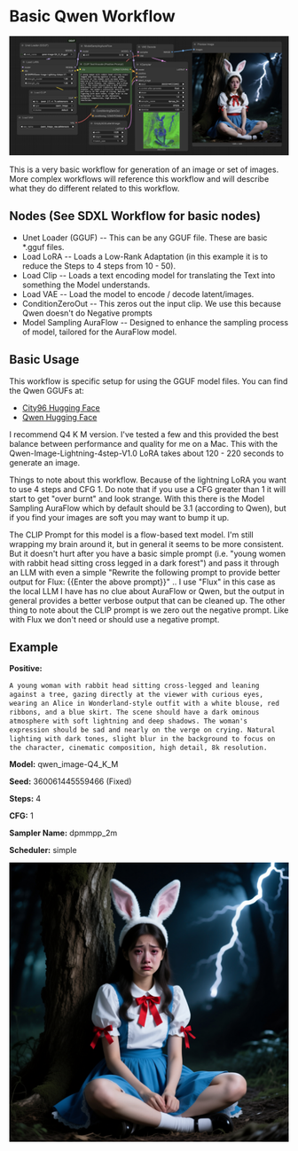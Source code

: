 # Basic Qwen Workflow
![Alt text](images/Basic-Workflow.png "Basic Workflow")

This is a very basic workflow for generation of an image or set of images.  More complex workflows will reference this workflow and will describe what they do different related to this workflow.

## Nodes (See SDXL Workflow for basic nodes)
* Unet Loader (GGUF) --  This can be any GGUF file.  These are basic *.gguf files.
* Load LoRA -- Loads a Low-Rank Adaptation (in this example it is to reduce the Steps to 4 steps from 10 - 50).
* Load Clip -- Loads a text encoding model for translating the Text into something the Model understands.
* Load VAE -- Load the model to encode / decode latent/images.
* ConditionZeroOut -- This zeros out the input clip. We use this because Qwen doesn't do Negative prompts
* Model Sampling AuraFlow -- Designed to enhance the sampling process of model, tailored for the AuraFlow model.

## Basic Usage
This workflow is specific setup for using the GGUF model files. You can find the Qwen GGUFs at:

- [City96 Hugging Face](https://huggingface.co/city96/Qwen-Image-gguf)
- [Qwen Hugging Face](https://huggingface.co/Qwen/Qwen-Image/tree/main)

I recommend Q4 K M version.  I've tested a few and this provided the best balance between performance and quality for me on a Mac. This with the Qwen-Image-Lightning-4step-V1.0 LoRA takes about 120 - 220 seconds to generate an image.

Things to note about this workflow.  Because of the lightning LoRA you want to use 4 steps and CFG 1. Do note that if you use a CFG greater than 1 it will start to get "over burnt" and look strange. With this there is the Model Sampling AuraFlow which by default should be 3.1 (according to Qwen), but if you find your images are soft you may want to bump it up.

The CLIP Prompt for this model is a flow-based text model.  I'm still wrapping my brain around it, but in general it seems to be more consistent.  But it doesn't hurt after you have a basic simple prompt (i.e. "young women with rabbit head sitting cross legged in a dark forest") and pass it through an LLM with even a simple "Rewrite the following prompt to provide better output for Flux: {{Enter the above prompt}}" .. I use "Flux" in this case as the local LLM I have has no clue about AuraFlow or Qwen, but the output in general provides a better verbose output that can be cleaned up. The other thing to note about the CLIP prompt is we zero out the negative prompt.  Like with Flux we don't need or should use a negative prompt.

## Example
**Positive:**
```
A young woman with rabbit head sitting cross-legged and leaning against a tree, gazing directly at the viewer with curious eyes, wearing an Alice in Wonderland-style outfit with a white blouse, red ribbons, and a blue skirt. The scene should have a dark ominous atmosphere with soft lightning and deep shadows. The woman's expression should be sad and nearly on the verge on crying. Natural lighting with dark tones, slight blur in the background to focus on the character, cinematic composition, high detail, 8k resolution. 
```

**Model:** qwen_image-Q4_K_M

**Seed:** 360061445559466 (Fixed)

**Steps:** 4

**CFG:** 1

**Sampler Name:** dpmmpp_2m

**Scheduler:** simple

![Alt text](images/Basic-Workflow-Output1.png "Basic Workflow Output 1")
